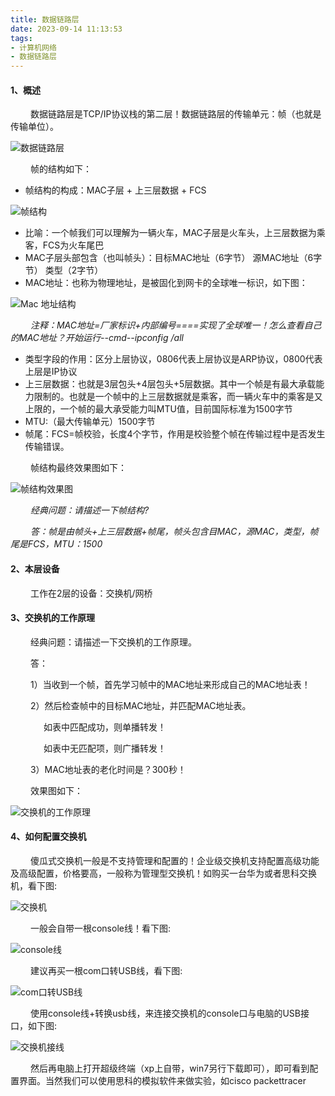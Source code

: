 ```yaml
---
title: 数据链路层
date: 2023-09-14 11:13:53
tags:
- 计算机网络
- 数据链路层
---
```



#### __1、概述__

&ensp;&ensp;&ensp;&ensp; 数据链路层是TCP/IP协议栈的第二层！数据链路层的传输单元：帧（也就是传输单位）。

![数据链路层](/pic/基本功/计算机网络/数据链路层/数据链路层所处位置.webp)

&ensp;&ensp;&ensp;&ensp; 帧的结构如下：

* 帧结构的构成：MAC子层 + 上三层数据 + FCS

![帧结构](/pic/基本功/计算机网络/数据链路层/帧的结构.png)

* 比喻：一个帧我们可以理解为一辆火车，MAC子层是火车头，上三层数据为乘客，FCS为火车尾巴
* MAC子层头部包含（也叫帧头）：目标MAC地址（6字节） 源MAC地址（6字节） 类型（2字节）
* MAC地址：也称为物理地址，是被固化到网卡的全球唯一标识，如下图：

![Mac 地址结构](/pic/基本功/计算机网络/数据链路层/mac地址结构.png)

&ensp;&ensp;&ensp;&ensp; _注释：MAC地址=厂家标识+内部编号====实现了全球唯一！怎么查看自己的MAC地址？开始运行--cmd--ipconfig /all_

* 类型字段的作用：区分上层协议，0806代表上层协议是ARP协议，0800代表上层是IP协议
* 上三层数据：也就是3层包头+4层包头+5层数据。其中一个帧是有最大承载能力限制的。也就是一个帧中的上三层数据就是乘客，而一辆火车中的乘客是又上限的，一个帧的最大承受能力叫MTU值，目前国际标准为1500字节
* MTU:（最大传输单元）1500字节
* 帧尾：FCS=帧校验，长度4个字节，作用是校验整个帧在传输过程中是否发生传输错误。

&ensp;&ensp;&ensp;&ensp; 帧结构最终效果图如下：

![帧结构效果图](/pic/基本功/计算机网络/数据链路层/帧结构效果图2.png)

&ensp;&ensp;&ensp;&ensp; _经典问题：请描述一下帧结构?_

&ensp;&ensp;&ensp;&ensp; _答：帧是由帧头+上三层数据+帧尾，帧头包含目MAC，源MAC，类型，帧尾是FCS，MTU：1500_

#### __2、本层设备__

&ensp;&ensp;&ensp;&ensp; 工作在2层的设备：交换机/网桥

#### __3、交换机的工作原理__

&ensp;&ensp;&ensp;&ensp; 经典问题：请描述一下交换机的工作原理。

&ensp;&ensp;&ensp;&ensp; 答：

&ensp;&ensp;&ensp;&ensp; 1）当收到一个帧，首先学习帧中的MAC地址来形成自己的MAC地址表！

&ensp;&ensp;&ensp;&ensp; 2）然后检查帧中的目标MAC地址，并匹配MAC地址表。

&ensp;&ensp;&ensp;&ensp;&ensp;&ensp;&ensp; 如表中匹配成功，则单播转发！

&ensp;&ensp;&ensp;&ensp;&ensp;&ensp;&ensp; 如表中无匹配项，则广播转发！

&ensp;&ensp;&ensp;&ensp; 3）MAC地址表的老化时间是？300秒！

&ensp;&ensp;&ensp;&ensp; 效果图如下：

![交换机的工作原理](/pic/基本功/计算机网络/数据链路层/交换机工作原理.webp)

#### __4、如何配置交换机__

&ensp;&ensp;&ensp;&ensp; 傻瓜式交换机一般是不支持管理和配置的！企业级交换机支持配置高级功能及高级配置，价格要高，一般称为管理型交换机！如购买一台华为或者思科交换机，看下图:

![交换机](/pic/基本功/计算机网络/数据链路层/交换机.webp)

&ensp;&ensp;&ensp;&ensp; 一般会自带一根console线！看下图:

![console线](/pic/基本功/计算机网络/数据链路层/console线.webp)

&ensp;&ensp;&ensp;&ensp; 建议再买一根com口转USB线，看下图:

![com口转USB线](/pic/基本功/计算机网络/数据链路层/com口转USB线.webp)

&ensp;&ensp;&ensp;&ensp; 使用console线+转换usb线，来连接交换机的console口与电脑的USB接口，如下图:

![交换机接线](/pic/基本功/计算机网络/数据链路层/交换机接线.webp)

&ensp;&ensp;&ensp;&ensp; 然后再电脑上打开超级终端（xp上自带，win7另行下载即可），即可看到配置界面。当然我们可以使用思科的模拟软件来做实验，如cisco packettracer